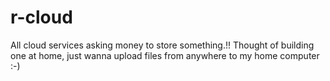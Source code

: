 # r-cloud
All cloud services asking money to store something.!! Thought of building one at home, just wanna upload files from anywhere to my home computer :-) 
